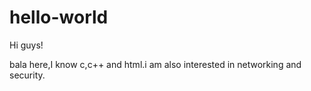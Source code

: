 # hello-world

Hi guys!

 bala here,I know c,c++ and html.i am also interested in networking and security.


